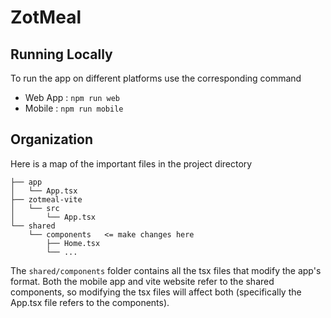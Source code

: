 # ZotMeal

## Running Locally

To run the app on different platforms use the corresponding command
- Web App : `npm run web`
- Mobile : `npm run mobile`

## Organization

Here is a map of the important files in the project directory

```
├── app
│   └── App.tsx
├── zotmeal-vite
│   └── src
│       └── App.tsx
└── shared
    └── components   <= make changes here
        ├── Home.tsx
        └── ...
```

The ```shared/components``` folder contains all the tsx files that modify the app's format. Both the mobile app and vite website refer to the shared components, so modifying the tsx files will affect both (specifically the App.tsx file refers to the components).
